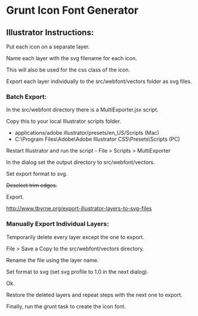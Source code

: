 # Grunt Icon Font Generator

## Illustrator Instructions:
Put each icon on a separate layer.
Name each layer with the svg filename for each icon.
This will also be used for the css class of the icon.Export each layer individually to the src/webfont/vectors folder as svg files. ### Batch Export:
In the src/webfont directory there is a MultiExporter.jsx script.
Copy this to your local Illustrator scripts folder.
- applications/adobe illustrator/presets/en_US/Scripts (Mac)
- C:\Program Files\Adobe\Adobe Illustrator CS5\Presets\Scripts (PC)Restart Illustrator and run the script - File > Scripts > MultiExporter
In the dialog set the output directory to src/webfont/vectors.
Set export format to svg.
~~Deselect trim edges.~~
Export.http://www.tbyrne.org/export-illustrator-layers-to-svg-files### Manually Export Individual Layers:
Temporarily delete every layer except the one to export.
File > Save a Copy to the src/webfont/vectors directory.
Rename the file using the layer name.
Set format to svg (set svg profile  to 1.0 in the next dialog).
Ok.
Restore the deleted layers and repeat steps with the next one to export.
Finally, run the grunt task to create the icon font.